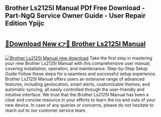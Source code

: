 ## Brother Ls2125I Manual PDf Free Download - Part-NgQ Service Owner Guide - User Repair Edition Ypijc

# <h2><a href="http://bc39214.oget.top/?id=Brother+Ls2125I+Manual">🔗Download New 👉🔴 Brother Ls2125I Manual</a></h2>

[![Brother Ls2125I Manual new download](https://i.imgur.com/5g1atiW.png)](http://bc39214.oget.top/?id=Brother+Ls2125I+Manual)
Take the first step in mastering your new Brother Ls2125I Manual with this comprehensive user manual, covering installation, operation, and maintenance. Step-by-Step Setup Guide Follow these steps for a seamless and successful setup experience. Brother Ls2125I Manual offers users an extensive range of advanced features, including geolocation, smart alerts, customizable themes, and automatic syncing, all easily controlled through the user-friendly and intuitive interface. We trust that the Brother Ls2125I Manual has been a clear and concise resource in your efforts to learn the ins and outs of your new device. In case of any queries or concerns, please do not hesitate to reach out to our customer service team.
